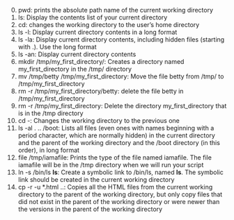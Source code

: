 0. pwd: prints the absolute path name of the current working directory
1. ls: Display the contents list of your current directory
2. cd: changes the working directory to the user’s home directory
3. ls -l: Display current directory contents in a long format
4. ls -la: Display current directory contents, including hidden files (starting with .). Use the long format
5. ls -an: Display current directory contents
6. mkdir /tmp/my_first_directory/: Creates a directory named my_first_directory in the /tmp/ directory
7. mv /tmp/betty /tmp/my_first_directory: Move the file betty from /tmp/ to /tmp/my_first_directory
8. rm -r /tmp/my_first_directory/betty: delete the file betty in /tmp/my_first_directory
9. rm -r /tmp/my_first_directory: Delete the directory my_first_directory that is in the /tmp directory
10. cd -: Changes the working directory to the previous one
11. ls -al . .. /boot: Lists all files (even ones with names beginning with a period character, which are normally hidden) in the current directory and the parent of the working directory and the /boot directory (in this order), in long format
12. file /tmp/iamafile: Prints the type of the file named iamafile. The file iamafile will be in the /tmp directory when we will run your script
13. ln -s /bin/ls __ls__: Create a symbolic link to /bin/ls, named __ls__. The symbolic link should be created in the current working directory
14. cp -r -u *.html ..: Copies all the HTML files from the current working directory to the parent of the working directory, but only copy files that did not exist in the parent of the working directory or were newer than the versions in the parent of the working directory

